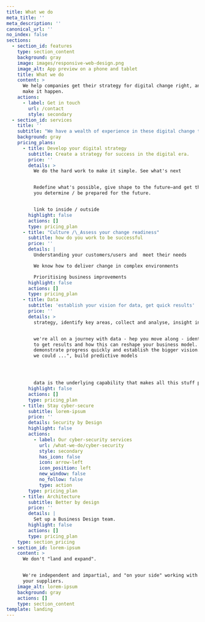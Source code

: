 ```yaml
---
title: What we do
meta_title: ''
meta_description: ''
canonical_url: ''
no_index: false
sections:
  - section_id: features
    type: section_content
    background: gray
    image: images/responsive-web-design.png
    image_alt: App preview on a phone and tablet
    title: What we do
    content: >
      We help companies get their strategy for digital change right, and we help
      make it happen.
    actions:
      - label: Get in touch
        url: /contact
        style: secondary
  - section_id: services
    title: ''
    subtitle: "We have a wealth of experience in these digital change themes. There's no one-size-fits-all and we'll always customise this to meet your needs.\_All of these can be tailored to as much or as little as you need."
    background: gray
    pricing_plans:
      - title: Develop your digital strategy
        subtitle: Create a strategy for success in the digital era.
        price: ''
        details: >
          We do the hard work to make it simple. See what's next


          Redefine what's possible, give shape to the future—and get there.Help
          you determine / be prepared for the future.


          link to inside / outside
        highlight: false
        actions: []
        type: pricing_plan
      - title: "Culture /\_Assess your change readiness"
        subtitle: how do you work to be successful
        price: ''
        details: |
          Understanding your customers/users and  meet their needs

          We know how to deliver change in complex environments

          Prioritising business improvements
        highlight: false
        actions: []
        type: pricing_plan
      - title: Data
        subtitle: 'establish your vision for data, get quick results'
        price: ''
        details: >
          strategy, identify key areas, collect and analyse, insight into action


          we're all on a journey with data - hep you move along - identify where
          to get results and how this can reshape your business model.
          demonstrate progress quickly and establish the bigger vision. "what if
          we could ...", build predictive models




          data is the underlying capability that makes all this stuff possible
        highlight: false
        actions: []
        type: pricing_plan
      - title: Stay cyber-secure
        subtitle: lorem-ipsum
        price: ''
        details: Security by Design
        highlight: false
        actions:
          - label: Our cyber-security services
            url: /what-we-do/cyber-security
            style: secondary
            has_icon: false
            icon: arrow-left
            icon_position: left
            new_window: false
            no_follow: false
            type: action
        type: pricing_plan
      - title: Architecture
        subtitle: Better by design
        price: ''
        details: |
          Set up a Business Design team.
        highlight: false
        actions: []
        type: pricing_plan
    type: section_pricing
  - section_id: lorem-ipsum
    content: >
      We don't "land and expand".


      We're independent and impartial, and "on your side" working with you and
      your suppliers.
    image_alt: lorem-ipsum
    background: gray
    actions: []
    type: section_content
template: landing
---
```

